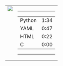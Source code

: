 
<table><tr>
<td valign="top">
  <img src="https://wakatime.com/share/@Aperture/0cd21d5d-ac4f-458d-9c71-d06f479c1297.png" />
</td>

<td valign="top">
  <hr>
  <table>
    <tr><td>Python</td><td>1:34</td></tr><tr><td>YAML</td><td>0:47</td></tr><tr><td>HTML</td><td>0:22</td></tr><tr><td>C</td><td>0:00</td></tr>
  </table>
  <hr>
</td>
</tr></table>

